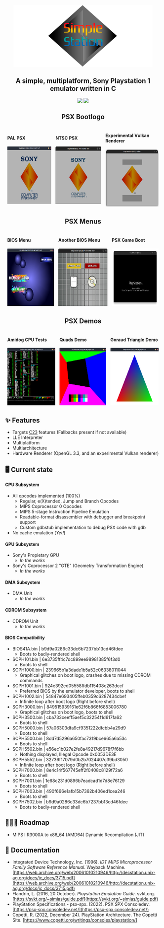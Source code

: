 <p align="center">
  <img src="resources/banner.png" width="450vw" height="200vw"/>
</p>

<h2 align="center">A simple, multiplatform, Sony Playstation 1 emulator written in C</h2>

<p align="center">
  <img src="https://github.com/cakehonolulu/SimpleStation/actions/workflows/simplestation.yml/badge.svg">
  <img src="https://byob.yarr.is/cakehonolulu/SimpleStation/build">
</p>

<table align="center">
<h2 align="center">PSX Bootlogo</h2>
<thead>
  <tr>
    <td><h4>PAL PSX</h4><img src="https://raw.githubusercontent.com/cakehonolulu/SimpleStation/main/resources/bootup.png" width="250vw" height="185vh" alt="Image"></td>
    <td><h4>NTSC PSX</h4><img src="https://raw.githubusercontent.com/cakehonolulu/SimpleStation/main/resources/bootup2.png" width="250vw" height="185vh" alt="Image"></td>
    <td><h4>Experimental Vulkan Renderer</h4><img src="https://raw.githubusercontent.com/cakehonolulu/SimpleStation/main/resources/vulkan.png" width="250vw" height="185vh" alt="Image"></td>
  </tr>
</thead>
</table>

<table align="center">
<h2 align="center">PSX Menus</h2>
<thead>
  <tr>
    <td><h4>BIOS Menu</h4><img src="https://raw.githubusercontent.com/cakehonolulu/SimpleStation/main/resources/bios.png" width="250vw" height="185vh" alt="Image"></td>
    <td><h4>Another BIOS Menu</h4><img src="https://raw.githubusercontent.com/cakehonolulu/SimpleStation/main/resources/bios2.png" width="250vw" height="185vh" alt="Image"></td>
    <td><h4>PSX Game Boot</h4><img src="https://raw.githubusercontent.com/cakehonolulu/SimpleStation/main/resources/psx_logo.png" width="250vw" height="185vh" alt="Image"></td>
  </tr>
</thead>
</table>

<table align="center">
<h2 align="center">PSX Demos</h2>
<thead>
  <tr>
    <td><h4>Amidog CPU Tests</h4><img src="https://raw.githubusercontent.com/cakehonolulu/SimpleStation/main/resources/amidog.png" width="250vw" height="185vh" alt="Image"></td>
    <td><h4>Quads Demo</h4><img src="https://raw.githubusercontent.com/cakehonolulu/SimpleStation/main/resources/quad.png" width="250vw" height="185vh" alt="Image"></td>
    <td><h4>Goraud Triangle Demo</h4><img src="https://raw.githubusercontent.com/cakehonolulu/SimpleStation/main/resources/triangle.png" width="250vw" height="185vh" alt="Image"></td>
  </tr>
</thead>
</table>

## ✨ Features
* Targets [C23](https://en.cppreference.com/w/c/23) features (Fallbacks present if not available)
* LLE Interpreter
* Multiplatform
* Multiarchitecture
* Hardware Renderer (OpenGL 3.3, and an experimental Vulkan renderer)

## 🖥️ Current state
#### CPU Subsystem
- All opcodes implemented (100%)
  - Regular, e(X)tended, Jump and Branch Opcodes
  - MIPS Coprocessor 0 Opcodes
  - MIPS 5-stage Instruction Pipeline Emulation
  - Readable-format disassembler with debugger and breakpoint support
  - Custom gdbstub implementation to debug PSX code with gdb
- No cache emulation (_Yet!_)

#### GPU Subsystem
- Sony's Propietary GPU
  - _In the works_
- Sony's Coprocessor 2 "GTE" (Geometry Transformation Engine)
  - _In the works_

#### DMA Subsystem
- DMA Unit
  - _In the works_

#### CDROM Subsystem
- CDROM Unit
  - _In the works_

#### BIOS Compatibility
- BIOS41A.bin	| b9d9a0286c33dc6b7237bb13cd46fdee
	- Boots to badly-rendered shell
- SCPH101.bin	| 6e3735ff4c7dc899ee98981385f6f3d0
	- Boots to shell
- SCPH1000.bin	| 239665b1a3dade1b5a52c06338011044
	- Graphical glitches on boot logo, crashes due to missing CDROM commands
- SCPH1001.bin	| 924e392ed05558ffdb115408c263dccf
	- Preferred BIOS by the emulator developer, boots to shell
- SCPH1002.bin	| 54847e693405ffeb0359c6287434cbef
	- Infinite loop after boot logo (Right before shell)
- SCPH3000.bin	| 849515939161e62f6b866f6853006780
	- Graphical glitches on boot logo, boots to shell
- SCPH3500.bin	| cba733ceeff5aef5c32254f1d617fa62
	- Boots to shell
- SCPH5000.bin	| 57a06303dfa9cf9351222dfcbb4a29d9
	- Boots to shell
- SCPH5500.bin	| 8dd7d5296a650fac7319bce665a6a53c
	- Boots to shell
- SCPH5502.bin	| e56ec1b027e2fe8a49217d9678f7f6bb
	- Nothing displayed, Illegal Opcode 0x0053DE3E
- SCPH5552.bin	| 32736f17079d0b2b7024407c39bd3050
	- Infinite loop after boot logo (Right before shell)
- SCPH7000.bin	| 8e4c14f567745eff2f0408c8129f72a6
	- Boots to shell
- SCPH7001.bin	| 1e68c231d0896b7eadcad1d7d8e76129
	- Boots to shell
- SCPH7003.bin	| 490f666e1afb15b7362b406ed1cea246
	- Boots to shell
- SCPH7502.bin	| b9d9a0286c33dc6b7237bb13cd46fdee
	- Boots to badly-rendered shell

## 👷🏼‍♂️ Roadmap
* MIPS I R3000A to x86_64 (AMD64) Dynamic Recompilation (JIT)

## 📃 Documentation
* Integrated Device Technology, Inc. (1996). _IDT MIPS Microprocessor Family Software Reference Manual_. Wayback Machine. [https://web.archive.org/web/20061010210946/http://decstation.unix-ag.org/docs/ic_docs/3715.pdf](https://web.archive.org/web/20061010210946/http://decstation.unix-ag.org/docs/ic_docs/3715.pdf)
* Flandrin, L. (2016, 20 October). _Playstation Emulation Guide_. svkt.org. [https://svkt.org/~simias/guide.pdf](https://svkt.org/~simias/guide.pdf)
* PlayStation Specifications - psx-spx. (2022). PSX SPX Consoledev. [https://psx-spx.consoledev.net/](https://psx-spx.consoledev.net/)
* Copetti, R. (2022, December 24). PlayStation Architecture. The Copetti Site. [https://www.copetti.org/writings/consoles/playstation/]
